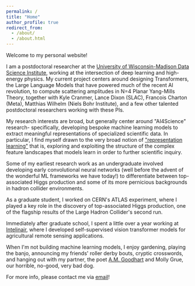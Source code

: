 ```yaml
---
permalink: /
title: "Home"
author_profile: true
redirect_from: 
  - /about/
  - /about.html
---
```


Welcome to my personal website!

I am a postdoctoral researcher at the [University of Wisconsin-Madison Data Science Institute]("https://datascience.wisc.edu/institute/"), working at the intersection of deep learning and high-energy physics.
My current project centers around designing Transformers, the Large Language Models that have powered much of the recent AI revolution, to compute scattering amplitudes in N=4 Planar Yang-Mills Theory, together with Kyle Cranmer, Lance Dixon (SLAC), Francois Charton (Meta), Matthias Wilhelm (Niels Bohr Institute), and a few other talented postdoctoral researchers working with these PIs.

My research interests are broad, but generally center around "AI4Science" research- specifically, developing bespoke machine learning models to extract meaningful representations of specialized scientific data. In particular, I find myself drawn to the very broad notion of ["representation learning"](https://arxiv.org/pdf/1206.5538) that is, exploring and exploiting the structure of the complex feature landscapes that models learn in order to further scientific inquiry. 

Some of my earliest research work as an undergraduate involved developing early convolutional neural networks (well before the advent of the wonderful ML frameworks we have today!) to differentiate between top-associated Higgs production and some of its more pernicious backgrounds in hadron collider environments.

As a graduate student, I worked on CERN's ATLAS experiment, where I played a key role in the discovery of top-associated Higgs production, one of the flagship results of the Large Hadron Collider's second run. 

Immediately after graduate school, I spent a little over a year working at [Intelinair](https://www.intelinair.com/), where I developed self-supervised vision transformer models for agricultural remote sensing applications.

When I'm not building machine learning models, I enjoy gardening, playing the banjo, announcing my friends' roller derby bouts, cryptic crosswords, and hanging out with my partner, the poet [A.M. Goodhart](https://amgoodhart.com/) and Molly Grue, our horrible, no-good, very bad dog.

For more info, please contact me via [email](mailto:garrettwmerz@gmail.com)!
